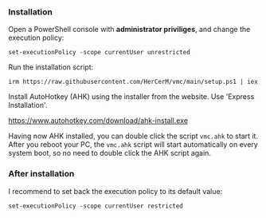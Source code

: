 ### Installation

Open a PowerShell console with **administrator priviliges**, and change the execution policy:

```text
set-executionPolicy -scope currentUser unrestricted
```

Run the installation script:

```text
irm https://raw.githubusercontent.com/HerCerM/vmc/main/setup.ps1 | iex
```
Install AutoHotkey (AHK) using the installer from the website. Use 'Express Installation'.

https://www.autohotkey.com/download/ahk-install.exe

Having now AHK installed, you can double click the script `vmc.ahk` to start it. After you reboot your PC, the `vmc.ahk` script will start automatically on every system boot, so no need to double click the AHK script again.

### After installation

I recommend to set back the execution policy to its default value:

```text
set-executionPolicy -scope currentUser restricted
```
